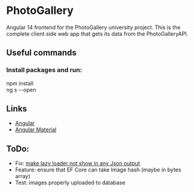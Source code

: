 # PhotoGallery
Angular 14 frontend for the PhotoGallery university project. This is the complete client side web app that gets its data from the PhotoGalleryAPI.

## Useful commands

### Install packages and run:
npm install<br/>
ng s --open

## Links
- [Angular](https://angular.io/docs)
- [Angular Material](https://material.angular.io/)

## ToDo:
- Fix: [make lazy loader not show in any Json output](https://stackoverflow.com/questions/25749509/how-can-i-tell-json-net-to-ignore-properties-in-a-3rd-party-object)
- Feature: ensure that EF Core can take Image hash (maybe in bytes array)
- Test: images properly uploaded to database
